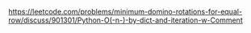https://leetcode.com/problems/minimum-domino-rotations-for-equal-row/discuss/901301/Python-O(-n-)-by-dict-and-iteration-w-Comment